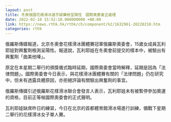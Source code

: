 ```yaml
---
layout: post
title: 冬奧俄國花樣滑冰選手疑藥檢呈陽性　國際奧委會正處理
date: 2022-02-10 15:52:10.000000000 +08:00
link: https://news.rthk.hk/rthk/ch/component/k2/1632961-20220210.htm
categories: rthk
---
```


俄羅斯傳媒報道，北京冬奧會花樣滑冰團體賽冠軍俄羅斯奧委會，15歲女成員瓦利耶娃對興奮劑檢測呈陽性。報道說，瓦利耶娃在冬奧會前提交的樣本中，被驗出有興奮劑「曲美他嗪」。

原定在本星期二舉行的頒獎儀式臨時延期，國際奧委會當時解釋，延期是因為「法律問題」。國際奧委會今日表示，與花樣滑冰團體賽有關的「法律問題」仍在研究中，但未有透露具體原因，亦拒絕評論有關驗出興奮劑的事宜。

俄羅斯傳媒引述俄羅斯花樣滑冰聯合會發言人表示，瓦利耶娃未有被暫停參加奧運的資格，目前正等候國際奧委會的正式聲明。

瓦利耶娃缺席昨日的練習，今日在北京的首都體育館滑冰場進行訓練，備戰下星期二舉行的花樣滑冰女子單人賽。
